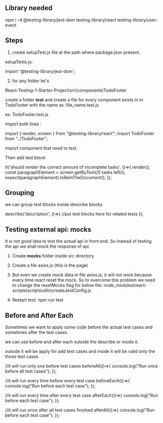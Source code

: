 ## Library needed

npm i -d @testing-library/jest-dom testing-library/react testing-library/user-event

## Steps

1. create setupTest.js file at the path where package.json present.

setupTests.js:

import '@testing-library/jest-dom';

2. for any folder let's 

React-Testing-1-Starter-Project\src\components\TodoFooter

create a folder __test__ and create a file for every component exists in in TodoFooter with 
the name as: file_name.test.js

ex: TodoFooter.test.js

import both lines :

import { render, screen } from "@testing-library/react";
import TodoFooter from "../TodoFooter";

import component that need to test.

Then add test block:

it('should render the correct amount of incomplete tasks', ()=>{
    render(<MockComponent numberOfIncompleteTasks={5} />);
    const paragraphElement = screen.getByText(/5 tasks left/i);
    expect(paragraphElement).toBeInTheDocument();
});


## Grouping

we can group test blocks inside describe blocks.

describe('description', ()=>{
    //put test blocks here for related tests
});

## Testing external api: __mocks__

It is not good idea to test the actual api in front end. So instead of testing the api we shall mock the response of api.

1. Create __mocks__ folder inside src directory.

2. Create a file axios.js (this is the page)

3. But even we create mock data in file axios.js, it will not work because every time react reset the mock. So to overcome this problem we need to change the resetMocks flag for below file:
node_modules\react-scripts\scripts\utils\createJestConfig.js

4. Restart test: npm run test

## Before and After Each

Sometimes we want to apply some code before the actual test cases and sometimes after the test cases.

we can use before and after each outside the describe or inside it.

outside it will be apply for add test cases and inside it will be valid only the those test cases.

//it will run only one before test cases
beforeAll(()=>{
    console.log("Run once before all test cases");
});


//it will run every time before every test case
beforeEach(()=>{
    console.log("Run before each test case");
});

//it will run every time after every test case
afterEach(()=>{
    console.log("Run before each test case");
});

//it will run once after all test cases finished
afterAll(()=>{
    console.log("Run before each test case");
});
